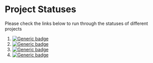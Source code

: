 # Project Statuses

Please check the links below to run through the statuses of different projects

1. [![Generic badge](https://img.shields.io/static/v1.svg?label=Homepage&message=Project%20Status&color=informational)](ProjectStatus.md)
2. [![Generic badge](https://img.shields.io/static/v1.svg?label=Homepage&message=Project%20Status%20Org&color=informational)](StatusOrg.md)
3. [![Generic badge](https://img.shields.io/static/v1.svg?label=Homepage&message=Project%20Status%20Android&color=informational)](StatusAndroid.md)
4. [![Generic badge](https://img.shields.io/static/v1.svg?label=Homepage&message=Quick%20Status&color=informational)](QuicksStats.md)
